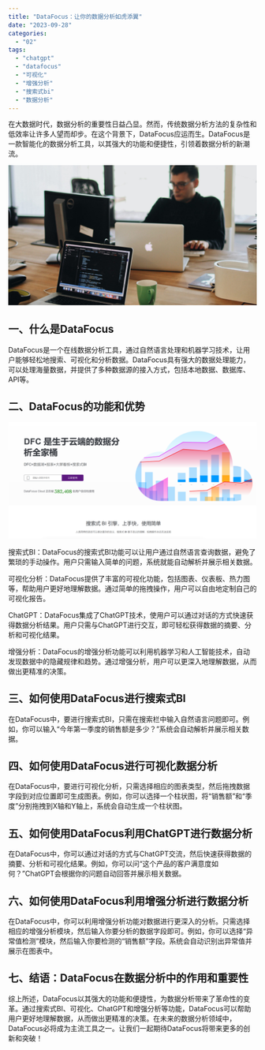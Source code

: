 ```yaml
---
title: "DataFocus：让你的数据分析如虎添翼"
date: "2023-09-28"
categories: 
  - "02"
tags: 
  - "chatgpt"
  - "datafocus"
  - "可视化"
  - "增强分析"
  - "搜索式bi"
  - "数据分析"
---
```


在大数据时代，数据分析的重要性日益凸显。然而，传统数据分析方法的复杂性和低效率让许多人望而却步。在这个背景下，DataFocus应运而生。DataFocus是一款智能化的数据分析工具，以其强大的功能和便捷性，引领着数据分析的新潮流。

![](images/1690449111-pexels-djordje-petrovic-2102416-scaled.jpg)

## 一、什么是DataFocus

DataFocus是一个在线数据分析工具，通过自然语言处理和机器学习技术，让用户能够轻松地搜索、可视化和分析数据。DataFocus具有强大的数据处理能力，可以处理海量数据，并提供了多种数据源的接入方式，包括本地数据、数据库、API等。

## 二、DataFocus的功能和优势

![](images/1686616238-%E5%BE%AE%E4%BF%A1%E6%88%AA%E5%9B%BE_20230512142316.png)

搜索式BI：DataFocus的搜索式BI功能可以让用户通过自然语言查询数据，避免了繁琐的手动操作。用户只需输入简单的问题，系统就能自动解析并展示相关数据。

可视化分析：DataFocus提供了丰富的可视化功能，包括图表、仪表板、热力图等，帮助用户更好地理解数据。通过简单的拖拽操作，用户可以自由地定制自己的可视化报告。

ChatGPT：DataFocus集成了ChatGPT技术，使用户可以通过对话的方式快速获得数据分析结果。用户只需与ChatGPT进行交互，即可轻松获得数据的摘要、分析和可视化结果。

增强分析：DataFocus的增强分析功能可以利用机器学习和人工智能技术，自动发现数据中的隐藏规律和趋势。通过增强分析，用户可以更深入地理解数据，从而做出更精准的决策。

## 三、如何使用DataFocus进行搜索式BI

在DataFocus中，要进行搜索式BI，只需在搜索栏中输入自然语言问题即可。例如，你可以输入“今年第一季度的销售额是多少？”系统会自动解析并展示相关数据。

## 四、如何使用DataFocus进行可视化数据分析

在DataFocus中，要进行可视化分析，只需选择相应的图表类型，然后拖拽数据字段到对应位置即可生成图表。例如，你可以选择一个柱状图，将“销售额”和“季度”分别拖拽到X轴和Y轴上，系统会自动生成一个柱状图。

## 五、如何使用DataFocus利用ChatGPT进行数据分析

在DataFocus中，你可以通过对话的方式与ChatGPT交流，然后快速获得数据的摘要、分析和可视化结果。例如，你可以问“这个产品的客户满意度如何？”ChatGPT会根据你的问题自动回答并展示相关数据。

## 六、如何使用DataFocus利用增强分析进行数据分析

在DataFocus中，你可以利用增强分析功能对数据进行更深入的分析。只需选择相应的增强分析模块，然后输入你要分析的数据字段即可。例如，你可以选择“异常值检测”模块，然后输入你要检测的“销售额”字段。系统会自动识别出异常值并展示在图表中。

## 七、结语：DataFocus在数据分析中的作用和重要性

综上所述，DataFocus以其强大的功能和便捷性，为数据分析带来了革命性的变革。通过搜索式BI、可视化、ChatGPT和增强分析等功能，DataFocus可以帮助用户更好地理解数据，从而做出更精准的决策。在未来的数据分析领域中，DataFocus必将成为主流工具之一。让我们一起期待DataFocus将带来更多的创新和突破！
